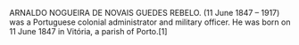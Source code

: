 ARNALDO NOGUEIRA DE NOVAIS GUEDES REBELO. (11 June 1847 – 1917) was a Portuguese colonial administrator and military officer. He was born on 11 June 1847 in Vitória, a parish of Porto.[1]
